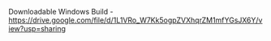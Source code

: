 Downloadable Windows Build - https://drive.google.com/file/d/1L1VRo_W7Kk5ogpZVXhqrZM1mfYGsJX6Y/view?usp=sharing
